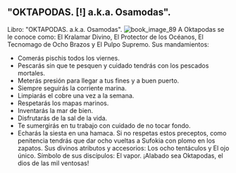 ## "OKTAPODAS. [!] a.k.a. Osamodas".
Libro: "OKTAPODAS. a.k.a. Osamodas".
![book_image_89](https://media.discordapp.net/attachments/1105643336989159555/1105648301862301797/89.jpg)
A Oktapodas se le conoce como: El Kralamar Divino, El Protector de los Océanos, El Tecnomago de Ocho Brazos y El Pulpo Supremo.
Sus mandamientos:
- Comerás pischis todos los viernes.
- Pescarás sin que te pesquen y cuidado tendrás con los pescados mortales.
- Meterás presión para llegar a tus fines y a buen puerto.
- Siempre seguirás la corriente marina.
- Limpiarás el cobre una vez a la semana.
- Respetarás los mapas marinos.
- Inventarás la mar de bien.
- Disfrutarás de la sal de la vida.
- Te sumergirás en tu trabajo con cuidado de no tocar fondo.
- Echarás la siesta en una hamaca.
Si no respetas estos preceptos, como penitencia tendrás que dar ocho vueltas a Sufokia con plomo en los zapatos.
Sus divinos atributos y accesorios: Los ocho tentáculos y El ojo único.
Símbolo de sus discípulos: El vapor.
¡Alabado sea Oktapodas, el dios de las mil ventosas!